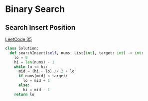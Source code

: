 # Binary Search

## Search Insert Position

[LeetCode 35](https://leetcode.com/problems/search-insert-position/)

```py
class Solution:
  def searchInsert(self, nums: List[int], target: int) -> int:
    lo = 0
    hi = len(nums) - 1
    while lo <= hi:
      mid = (hi - lo) // 2 + lo
      if nums[mid] < target:
        lo = mid + 1
      else:
        hi = mid - 1
    return lo
```
